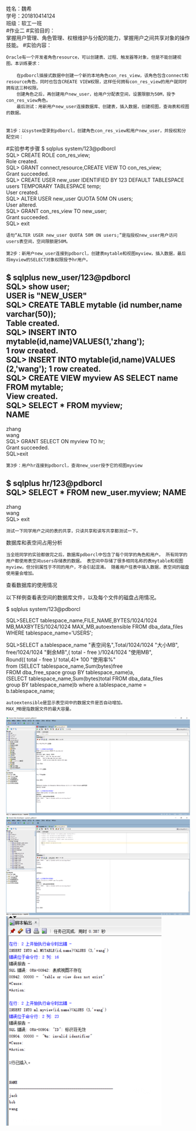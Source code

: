 姓名：魏希  
学号：201810414124  
班级：软工一班  
#作业二
#实验目的：  
掌握用户管理、角色管理、权根维护与分配的能力，掌握用户之间共享对象的操作技能。 
#实验内容：

    Oracle有一个开发者角色resource，可以创建表、过程、触发器等对象，但是不能创建视图。本训练要求：
    
        在pdborcl插接式数据中创建一个新的本地角色con_res_view，该角色包含connect和resource角色，同时也包含CREATE VIEW权限，这样任何拥有con_res_view的用户就同时拥有这三种权限。
        创建角色之后，再创建用户new_user，给用户分配表空间，设置限额为50M，授予con_res_view角色。
        最后测试：用新用户new_user连接数据库、创建表，插入数据，创建视图，查询表和视图的数据。


    第1步：以system登录到pdborcl，创建角色con_res_view和用户new_user，并授权和分配空间：
#实验参考步骤
$ sqlplus system/123@pdborcl  
SQL> CREATE ROLE con_res_view;  
Role created.  
SQL> GRANT connect,resource,CREATE VIEW TO con_res_view;  
Grant succeeded.  
SQL> CREATE USER new_user IDENTIFIED BY 123 DEFAULT TABLESPACE users TEMPORARY TABLESPACE temp;  
User created.  
SQL> ALTER USER new_user QUOTA 50M ON users;  
User altered.  
SQL> GRANT con_res_view TO new_user;  
Grant succeeded.  
SQL> exit  

    语句“ALTER USER new_user QUOTA 50M ON users;”是指授权new_user用户访问users表空间，空间限额是50M。

    第2步：新用户new_user连接到pdborcl，创建表mytable和视图myview，插入数据，最后将myview的SELECT对象权限授予hr用户。

$ sqlplus new_user/123@pdborcl  
SQL> show user;  
USER is "NEW_USER"  
SQL> CREATE TABLE mytable (id number,name varchar(50));  
Table created.  
SQL> INSERT INTO mytable(id,name)VALUES(1,'zhang');  
1 row created.  
SQL> INSERT INTO mytable(id,name)VALUES (2,'wang'); 
1 row created.  
SQL> CREATE VIEW myview AS SELECT name FROM mytable;    
View created.   
SQL> SELECT * FROM myview;  
NAME    
--------------------------------------------------  
zhang   
wang    
SQL> GRANT SELECT ON myview TO hr;  
Grant succeeded.    
SQL>exit    

    第3步：用户hr连接到pdborcl，查询new_user授予它的视图myview

$ sqlplus hr/123@pdborcl    
SQL> SELECT * FROM new_user.myview; 
NAME    
--------------------------------------------------  
zhang   
wang    
SQL> exit   

    测试一下同学用户之间的表的共享，只读共享和读写共享都测试一下。

数据库和表空间占用分析 

    当全班同学的实验都做完之后，数据库pdborcl中包含了每个同学的角色和用户。 所有同学的用户都使用表空间users存储表的数据。 表空间中存储了很多相同名称的表mytable和视图myview，但分别属性于不同的用户，不会引起混淆。 随着用户往表中插入数据，表空间的磁盘使用量会增加。

查看数据库的使用情况  

以下样例查看表空间的数据库文件，以及每个文件的磁盘占用情况。  

$ sqlplus system/123@pdborcl    

SQL>SELECT tablespace_name,FILE_NAME,BYTES/1024/1024 MB,MAXBYTES/1024/1024 MAX_MB,autoextensible FROM dba_data_files  WHERE  tablespace_name='USERS';   

SQL>SELECT a.tablespace_name "表空间名",Total/1024/1024 "大小MB", 
 free/1024/1024 "剩余MB",( total - free )/1024/1024 "使用MB",   
 Round(( total - free )/ total,4)* 100 "使用率%"   
 from (SELECT tablespace_name,Sum(bytes)free    
        FROM   dba_free_space group  BY tablespace_name)a,  
       (SELECT tablespace_name,Sum(bytes)total FROM dba_data_files  
        group  BY tablespace_name)b 
 where  a.tablespace_name = b.tablespace_name;  

    autoextensible是显示表空间中的数据文件是否自动增加。
    MAX_MB是指数据文件的最大容量。

![avatar](pg1.png)
![avatar](pg2.png)
![avatar](pg3.png)
